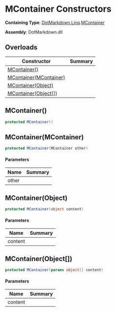 # MContainer Constructors

**Containing Type**: [DotMarkdown.Linq](../../README.md)\.[MContainer](../README.md)

**Assembly**: DotMarkdown\.dll

## Overloads

| Constructor | Summary |
| ----------- | ------- |
| [MContainer()](#DotMarkdown_Linq_MContainer__ctor) | |
| [MContainer(MContainer)](#DotMarkdown_Linq_MContainer__ctor_DotMarkdown_Linq_MContainer_) | |
| [MContainer(Object)](#DotMarkdown_Linq_MContainer__ctor_System_Object_) | |
| [MContainer(Object\[\])](#DotMarkdown_Linq_MContainer__ctor_System_Object___) | |

## MContainer\(\)<a name="DotMarkdown_Linq_MContainer__ctor"></a>

```csharp
protected MContainer()
```

## MContainer\(MContainer\)<a name="DotMarkdown_Linq_MContainer__ctor_DotMarkdown_Linq_MContainer_"></a>

```csharp
protected MContainer(MContainer other)
```

#### Parameters

| Name | Summary |
| ---- | ------- |
| other | |

## MContainer\(Object\)<a name="DotMarkdown_Linq_MContainer__ctor_System_Object_"></a>

```csharp
protected MContainer(object content)
```

#### Parameters

| Name | Summary |
| ---- | ------- |
| content | |

## MContainer\(Object\[\]\)<a name="DotMarkdown_Linq_MContainer__ctor_System_Object___"></a>

```csharp
protected MContainer(params object[] content)
```

#### Parameters

| Name | Summary |
| ---- | ------- |
| content | |

